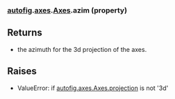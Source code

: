 ### [autofig](autofig.md).[axes](autofig.axes.md).[Axes](autofig.axes.Axes.md).azim (property)




Returns
---------
* the azimuth for the 3d projection of the axes.

Raises
--------
* ValueError: if [autofig.axes.Axes.projection](autofig.axes.Axes.projection.md) is not '3d'

